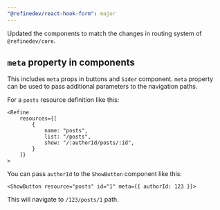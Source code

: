 ```yaml
---
"@refinedev/react-hook-form": major
---
```


Updated the components to match the changes in routing system of `@refinedev/core`.

## `meta` property in components

This includes `meta` props in buttons and `Sider` component. `meta` property can be used to pass additional parameters to the navigation paths.

For a `posts` resource definition like this:

```tsx
<Refine
    resources={[
        {
            name: "posts",
            list: "/posts",
            show: "/:authorId/posts/:id",
        }
    ]}
>
```

You can pass `authorId` to the `ShowButton` component like this:

```tsx
<ShowButton resource="posts" id="1" meta={{ authorId: 123 }}>
```

This will navigate to `/123/posts/1` path.

